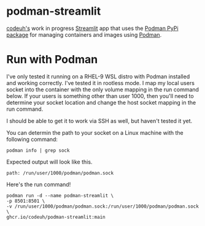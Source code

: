 # podman-streamlit

[codeuh's](https://github.com/codeuh) work in progress [Streamlit](https://streamlit.io/) app that uses the [Podman PyPi package](https://pypi.org/project/podman/) for managing containers and images using [Podman](https://podman.io/).

# Run with Podman

I've only tested it running on a RHEL-9 WSL distro with Podman installed and working correctly. I've tested it in rootless mode. I map my local users socket into the container with the only volume mapping in the run command below. If your users is something other than user 1000, then you'll need to determine your socket location and change the host socket mapping in the run command.

I should be able to get it to work via SSH as well, but haven't tested it yet.

You can determin the path to your socket on a Linux machine with the following command:

````shell
podman info | grep sock
````

Expected output will look like this.

````text
path: /run/user/1000/podman/podman.sock
````

Here's the run command!

````shell
podman run -d --name podman-streamlit \
-p 8501:8501 \
-v /run/user/1000/podman/podman.sock:/run/user/1000/podman/podman.sock \
ghcr.io/codeuh/podman-streamlit:main
````
